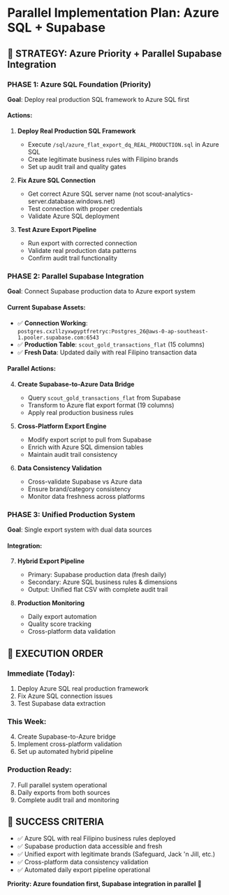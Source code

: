 # Parallel Implementation Plan: Azure SQL + Supabase

## 🎯 **STRATEGY: Azure Priority + Parallel Supabase Integration**

### **PHASE 1: Azure SQL Foundation (Priority)**
**Goal**: Deploy real production SQL framework to Azure SQL first

#### Actions:
1. **Deploy Real Production SQL Framework**
   - Execute `/sql/azure_flat_export_dq_REAL_PRODUCTION.sql` in Azure SQL
   - Create legitimate business rules with Filipino brands
   - Set up audit trail and quality gates

2. **Fix Azure SQL Connection**
   - Get correct Azure SQL server name (not scout-analytics-server.database.windows.net)
   - Test connection with proper credentials
   - Validate Azure SQL deployment

3. **Test Azure Export Pipeline**
   - Run export with corrected connection
   - Validate real production data patterns
   - Confirm audit trail functionality

### **PHASE 2: Parallel Supabase Integration**
**Goal**: Connect Supabase production data to Azure export system

#### Current Supabase Assets:
- ✅ **Connection Working**: `postgres.cxzllzyxwpyptfretryc:Postgres_26@aws-0-ap-southeast-1.pooler.supabase.com:6543`
- ✅ **Production Table**: `scout_gold_transactions_flat` (15 columns)
- ✅ **Fresh Data**: Updated daily with real Filipino transaction data

#### Parallel Actions:
4. **Create Supabase-to-Azure Data Bridge**
   - Query `scout_gold_transactions_flat` from Supabase
   - Transform to Azure flat export format (19 columns)
   - Apply real production business rules

5. **Cross-Platform Export Engine**
   - Modify export script to pull from Supabase
   - Enrich with Azure SQL dimension tables
   - Maintain audit trail consistency

6. **Data Consistency Validation**
   - Cross-validate Supabase vs Azure data
   - Ensure brand/category consistency
   - Monitor data freshness across platforms

### **PHASE 3: Unified Production System**
**Goal**: Single export system with dual data sources

#### Integration:
7. **Hybrid Export Pipeline**
   - Primary: Supabase production data (fresh daily)
   - Secondary: Azure SQL business rules & dimensions
   - Output: Unified flat CSV with complete audit trail

8. **Production Monitoring**
   - Daily export automation
   - Quality score tracking
   - Cross-platform data validation

## 🚀 **EXECUTION ORDER**

### **Immediate (Today)**:
1. Deploy Azure SQL real production framework
2. Fix Azure SQL connection issues
3. Test Supabase data extraction

### **This Week**:
4. Create Supabase-to-Azure bridge
5. Implement cross-platform validation
6. Set up automated hybrid pipeline

### **Production Ready**:
7. Full parallel system operational
8. Daily exports from both sources
9. Complete audit trail and monitoring

## 🎯 **SUCCESS CRITERIA**

- ✅ Azure SQL with real Filipino business rules deployed
- ✅ Supabase production data accessible and fresh
- ✅ Unified export with legitimate brands (Safeguard, Jack 'n Jill, etc.)
- ✅ Cross-platform data consistency validation
- ✅ Automated daily export pipeline operational

**Priority: Azure foundation first, Supabase integration in parallel** 🚀